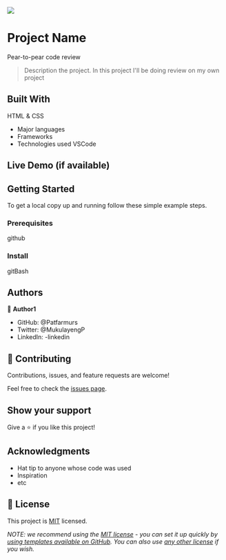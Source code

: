 ![](https://img.shields.io/badge/Microverse-blueviolet)

# Project Name
Pear-to-pear code review
> Description the project.
In this project I'll be doing review on my own project

## Built With
HTML & CSS
- Major languages
- Frameworks
- Technologies used
VSCode
## Live Demo (if available)


## Getting Started

To get a local copy up and running follow these simple example steps.

### Prerequisites
github

### Install
gitBash

## Authors

👤 **Author1**

- GitHub: @Patfarmurs
- Twitter: @MukulayengP
- LinkedIn: -linkedin

## 🤝 Contributing

Contributions, issues, and feature requests are welcome!

Feel free to check the [issues page](../../issues/).

## Show your support

Give a ⭐️ if you like this project!

## Acknowledgments

- Hat tip to anyone whose code was used
- Inspiration
- etc

## 📝 License

This project is [MIT](./LICENSE) licensed.

_NOTE: we recommend using the [MIT license](https://choosealicense.com/licenses/mit/) - you can set it up quickly by [using templates available on GitHub](https://docs.github.com/en/communities/setting-up-your-project-for-healthy-contributions/adding-a-license-to-a-repository). You can also use [any other license](https://choosealicense.com/licenses/) if you wish._